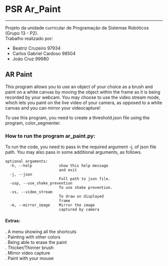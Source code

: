 # PSR Ar_Paint
***
Projeto da unidade curricular de Programação de Sistemas Robóticos (Grupo 13 - P2).  
Trabalho realizado por:  

- Beatriz Cruzeiro 97934
- Carlos Gabriel Cardoso 98504
- João Cruz 99980

## AR Paint

This program allows you to use an object of your choice as a brush and paint on a white canvas by moving the object within the frame as it is being recorded by your webcam. You may choose to use the video stream mode, which lets you paint on the live video of your camera, as opposed to a white canvas and you can mirror your videocapture!

To use this program, you need to create a threshold.json file using the program, color_segmenter.

### How to run the program ar_paint.py:

To run the code, you need to pass in the required argument -j, of json file path. You may also pass in some additional arguments, as follows.

```text
optional arguments:
  -h, --help            show this help message
                        and exit
  -j, --json
                        Full path to json file.
  -usp, --use_shake_prevention
                        To use shake prevention.
  -vs, --video_stream
                        To draw on displayed
                        frame
  -m, --mirror_image    Mirror the image
                        captured by camera

```
#### Extras:
. A menu showing all the shortcuts  
. Painting with other colors  
. Being able to erase the paint  
. Thicker/Thinner brush  
. Mirror video capture  
. Paint with your mouse  
